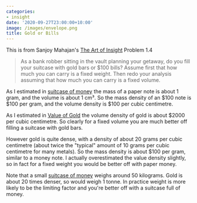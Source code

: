 ```yaml
---
categories:
- insight
date: '2020-09-27T23:00:00+10:00'
image: /images/envelope.png
title: Gold or Bills
---
```


This is from Sanjoy Mahajan's [The Art of Insight](https://mitpress.mit.edu/books/art-insight-science-and-engineering) Problem 1.4

> As a bank robber sitting in the vault planning your getaway, do you fill your suitcase with gold bars or $100 bills?
> Assume first that how much you can carry is a fixed weight.
> Then redo your analysis assuming that how much you can carry is a fixed volume.

As I estimated in [suitcase of money](/suitcase-of-money) the mass of a paper note is about 1 gram, and the volume is about 1 cm³.
So the mass density of an $100 note is $100 per gram, and the volume density is $100 per cubic centimetre.

As I estimated in [Value of Gold](/value-of-gold) the volume density of gold is about $2000 per cubic centimetre.
So clearly for a fixed volume you are much better off filling a suitcase with gold bars.

However gold is quite dense, with a density of about 20 grams per cubic centimetre (about twice the "typical" amount of 10 grams per cubic centimetre for many metals).
So the mass density is about $100 per gram, similar to a money note.
I actually overestimated the value density slightly, so in fact for a fixed weight you would be better off with paper money.

Note that a small [suitcase of money](/suitcase-of-money) weighs around 50 kilograms.
Gold is about 20 times denser, so would weigh 1 tonne.
In practice weight is more likely to be the limiting factor and you're better off with a suitcase full of money.